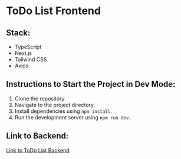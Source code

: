 # ToDo List Frontend

## Stack:
- TypeScript
- Next.js
- Tailwind CSS
- Axios

## Instructions to Start the Project in Dev Mode:
1. Clone the repository.
2. Navigate to the project directory.
3. Install dependencies using `npm install`.
4. Run the development server using `npm run dev`.

## Link to Backend:
[Link to ToDo List Backend](https://github.com/s1uns/todos-back)
